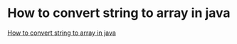 # How to convert string to array in java
[How to convert string to array in java](https://aiwithcloud.com/2022/09/15/how_to_convert_string_to_array_in_java/)